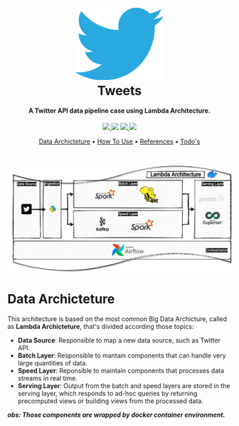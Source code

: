 
<h1 align="center">
  <br>
  <a href="https://developer.twitter.com/en"><img src="docs/images/twitter.png" alt="Tweet" width="200"></a>
  <br>
  <b>
  Tweets
  </b>
  <br>
</h1>

<h4 align="center">A Twitter API data pipeline case using Lambda Architecture.</h4>

<p align="center">
  <a href="https://www.python.org/">
    <img src="https://img.shields.io/badge/python-3.5%20%7C%203.6%20%7C%203.7-blue">
  </a>
  <a href="https://github.com/psf/black"><img src="https://img.shields.io/badge/code%20style-black-black"></a>
  
  <a href="https://opensource.org/licenses/Apache-2.0">
      <img src="https://img.shields.io/badge/License-Apache%202.0-blue.svg">
  </a>

  <a href="https://pypi.org/project/tweepy/3.10.0/">
    <img src="https://img.shields.io/badge/tweepy-3.10.0-blue">
  </a>
</p>

<p align="center">
  <a href="#data-archicteture">Data Archicteture</a> •
  <a href="#how-to-run-it">How To Use</a> •
  <a href="#related">References</a> •
  <a href="#todo">Todo's</a>
</p>

&nbsp;

![screenshot](docs/images/archicteture_ref.png)

Data Archicteture
============

This architecture is based on the most common Big Data Archicture, called as **Lambda Archicteture**, that's divided according those topics:
* **Data Source**: Responsible to map a new data source, such as Twitter API. 
* **Batch Layer**: Responsible to mantain components that can handle very large quantities of data.
* **Speed Layer**: Reponsible to maintain components that processes data streams in real time.
* **Serving Layer**: Output from the batch and speed layers are stored in the serving layer, which responds to ad-hoc queries by returning precomputed views or building views from the processed data.


***obs: Those components are wrapped by docker container environment.***

&nbsp;